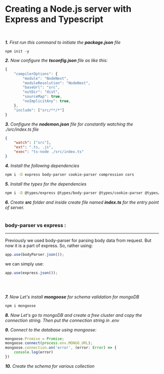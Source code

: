 # Creating a Node.js server with Express and Typescript
<br>

***1.** First run this command to initiate the **package.json** file*
```
npm init -y
```
***2.** Now configure the **tsconfig.json** file as like this:*
```javascript
{
    "compilerOptions": {
        "module": "NodeNext",
        "moduleResolution": "NodeNext",
        "baseUrl": "src",
        "outDir": "dist",
        "sourceMap": true,
        "noImplicitAny": true,
    },
    "include": ["src/**/*"]
}
```
***3.** Configure the **nodemon.json** file for constantly watching the ./src/index.ts file*
```json
{
    "watch": ["src"],
    "ext": ".ts, .js",
    "exec": "ts-node ./src/index.ts"
}
```
***4.** Install the following dependencies*
```bash
npm i -D express body-parser cookie-parser compression cors
```
***5.** Install the types for the dependencies*
```bash
npm i -D @types/express @types/body-parser @types/cookie-parser @types/compression @types/cors
```
***6.** Create **src** folder and inside create file named **index.ts** for the entry point of server.*
<br>
<br>

###  body-parser vs express :
<hr>

Previously we used body-parser for parsing body data from request. But now it is a part of express. So, rather using:
```typescript
app.use(bodyParser.json());
```
we can simply use:
```typescript
app.use(express.json());
```

<br>
<br>

***7.** Now Let's install **mongoose** for schema validation for mongoDB*
```bash
npm i mongoose
```

***8.** Now Let's go to mongoDB and create a free cluster and copy the connection string. Then put the connection string in .env*

***9.** Connect to the database using mongoose:*
```typescript
mongoose.Promise = Promise;
mongoose.connect(process.env.MONGO_URL);
mongoose.connection.on('error', (error: Error) => {
    console.log(error)
})
```

***10.** Create the schema for various collection*